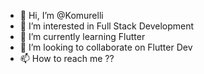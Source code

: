 - 👋 Hi, I’m @Komurelli
- 👀 I’m interested in Full Stack Development
- 🌱 I’m currently learning Flutter
- 💞️ I’m looking to collaborate on Flutter Dev
- 📫 How to reach me ??

<!---
Komurelli/Komurelli is a ✨ special ✨ repository because its `README.md` (this file) appears on your GitHub profile.
You can click the Preview link to take a look at your changes.
--->
